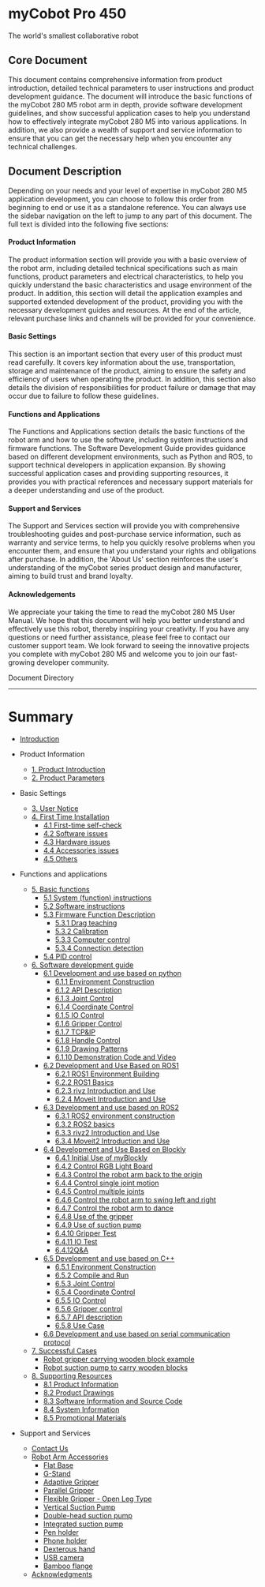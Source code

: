 # myCobot Pro 450
The world's smallest collaborative robot

Core Document
---

This document contains comprehensive information from product introduction, detailed technical parameters to user instructions and product development guidance. The document will introduce the basic functions of the myCobot 280 M5 robot arm in depth, provide software development guidelines, and show successful application cases to help you understand how to effectively integrate myCobot 280 M5 into various applications. In addition, we also provide a wealth of support and service information to ensure that you can get the necessary help when you encounter any technical challenges.

Document Description
---

Depending on your needs and your level of expertise in myCobot 280 M5 application development, you can choose to follow this order from beginning to end or use it as a standalone reference. You can always use the sidebar navigation on the left to jump to any part of this document. The full text is divided into the following five sections:

#### Product Information
The product information section will provide you with a basic overview of the robot arm, including detailed technical specifications such as main functions, product parameters and electrical characteristics, to help you quickly understand the basic characteristics and usage environment of the product. In addition, this section will detail the application examples and supported extended development of the product, providing you with the necessary development guides and resources. At the end of the article, relevant purchase links and channels will be provided for your convenience.

#### Basic Settings
This section is an important section that every user of this product must read carefully. It covers key information about the use, transportation, storage and maintenance of the product, aiming to ensure the safety and efficiency of users when operating the product. In addition, this section also details the division of responsibilities for product failure or damage that may occur due to failure to follow these guidelines.

#### Functions and Applications
The Functions and Applications section details the basic functions of the robot arm and how to use the software, including system instructions and firmware functions. The Software Development Guide provides guidance based on different development environments, such as Python and ROS, to support technical developers in application expansion. By showing successful application cases and providing supporting resources, it provides you with practical references and necessary support materials for a deeper understanding and use of the product.

#### Support and Services
The Support and Services section will provide you with comprehensive troubleshooting guides and post-purchase service information, such as warranty and service terms, to help you quickly resolve problems when you encounter them, and ensure that you understand your rights and obligations after purchase. In addition, the 'About Us' section reinforces the user's understanding of the myCobot series product design and manufacturer, aiming to build trust and brand loyalty.

#### Acknowledgements
We appreciate your taking the time to read the myCobot 280 M5 User Manual. We hope that this document will help you better understand and effectively use this robot, thereby inspiring your creativity. If you have any questions or need further assistance, please feel free to contact our customer support team. We look forward to seeing the innovative projects you complete with myCobot 280 M5 and welcome you to join our fast-growing developer community.

Document Directory

---

# Summary

* [Introduction](README.md)

* Product Information
  * [1. Product Introduction](1-ProductInformation/1.ProductIntroduction/1-ProductIntroduction.md)
  * [2. Product Parameters](1-ProductInformation/2.ProductParameter/2-ProductParameters.md)

* Basic Settings
  * [3. User Notice](2-BasicSettings/3.UserNotice/3-UserInstructions.md)
  * [4. First Time Installation](2-BasicSettings/4.FirstTimeInstallation/4-FirstTimeInstallation.md)
    * [4.1 First-time self-check](4-SupportAndService/9.Troubleshooting/9.4-first-time-self-check.md)
    * [4.2 Software issues](4-SupportAndService/9.Troubleshooting/9.2-software.md)
    * [4.3 Hardware issues](4-SupportAndService/9.Troubleshooting/9.3-hardware.md)
    * [4.4 Accessories issues](4-SupportAndService/9.Troubleshooting/9.1-accessories.md)
    * [4.5 Others](4-SupportAndService/9.Troubleshooting/9.0-other.md)

* Functions and applications
  * [5. Basic functions](3-FunctionsAndApplications/5.BasicFunction/README.md)
    * [5.1 System (function) instructions](3-FunctionsAndApplications/5.BasicFunction/5.1-Functionlnstruction/README.md)
    * [5.2 Software instructions](3-FunctionsAndApplications/5.BasicFunction/5.2-Softwarelnstructions/README.md)
    * [5.3 Firmware Function Description](3-FunctionsAndApplications/5.BasicFunction/5.3-FirmwareFunctionDescription/README.md)
      * [5.3.1 Drag teaching](3-FunctionsAndApplications/5.BasicFunction/5.3-FirmwareFunctionDescription/5.3.1-moving/5.3.1.1-micro_controller.md)
      * [5.3.2 Calibration](3-FunctionsAndApplications/5.BasicFunction/5.3-FirmwareFunctionDescription/5.3.2-calibration/5.3.2.1-micro_controller.md)
      * [5.3.3 Computer control](3-FunctionsAndApplications/5.BasicFunction/5.3-FirmwareFunctionDescription/5.3.3-transponder/5.3.3.1-micro_controller.md)
      * [5.3.4 Connection detection](3-FunctionsAndApplications/5.BasicFunction/5.3-FirmwareFunctionDescription/5.3.4-connection/5.3.4.1-micro_controller.md)
    * [5.4 PID control](3-FunctionsAndApplications/5.BasicFunction/5.4-RobotPrecisionControl/README.md)
  * [6. Software development guide](3-FunctionsAndApplications/6.developmentGuide/README.md)
    * [6.1 Development and use based on python](3-FunctionsAndApplications/6.developmentGuide/python/README.md)
      * [6.1.1 Environment Construction](3-FunctionsAndApplications/6.developmentGuide/python/1_download.md)
      * [6.1.2 API Description](3-FunctionsAndApplications/6.developmentGuide/python/2_API.md)
      * [6.1.3 Joint Control](3-FunctionsAndApplications/6.developmentGuide/python/3_angle.md)
      * [6.1.4 Coordinate Control](3-FunctionsAndApplications/6.developmentGuide/python/4_coord.md)
      * [6.1.5 IO Control](3-FunctionsAndApplications/6.developmentGuide/python/5_IO.md)
      * [6.1.6 Gripper Control](3-FunctionsAndApplications/6.developmentGuide/python/6_gripper.md)
      * [6.1.7 TCP&IP](3-FunctionsAndApplications/6.developmentGuide/python/7_TCPIP.md)
      * [6.1.8 Handle Control](3-FunctionsAndApplications/6.developmentGuide/python/9_HandleControl.md)
      * [6.1.9 Drawing Patterns](3-FunctionsAndApplications/6.developmentGuide/python/15_280_gcode_draw.md)
      * [6.1.10 Demonstration Code and Video](3-FunctionsAndApplications/6.developmentGuide/python/8_example.md)
    * [6.2 Development and Use Based on ROS1](3-FunctionsAndApplications/6.developmentGuide/ROS/12.1-ROS1/12.1.1-Introduction.md)
      * [6.2.1 ROS1 Environment Building](3-FunctionsAndApplications/6.developmentGuide/ROS/12.1-ROS1/12.1.2-EnvironmentBuilding.md)
      * [6.2.2 ROS1 Basics](3-FunctionsAndApplications/6.developmentGuide/ROS/12.1-ROS1/12.1.3-ROS_Basics.md)
      * [6.2.3 rivz Introduction and Use](3-FunctionsAndApplications/6.developmentGuide/ROS/12.1-ROS1/12.1.4-rivzIntroductionAndUse/README.md)
      * [6.2.4 Moveit Introduction and Use](3-FunctionsAndApplications/6.developmentGuide/ROS/12.1-ROS1/12.1.5-Moveit/README.md)
    * [6.3 Development and use based on ROS2](3-FunctionsAndApplications/6.developmentGuide/ROS/12.2-ROS2/12.2.3-ROS2Introduction.md)
      * [6.3.1 ROS2 environment construction](3-FunctionsAndApplications/6.developmentGuide/ROS/12.2-ROS2/12.2.1-InstallationOfROS2.md)
      * [6.3.2 ROS2 basics](3-FunctionsAndApplications/6.developmentGuide/ROS/12.2-ROS2/12.2.2-BasicTutorial.md)
      * [6.3.3 rivz2 Introduction and Use](3-FunctionsAndApplications/6.developmentGuide/ROS/12.2-ROS2/12.2.4-rivzIntroductionAndUse/README.md)
      *  [6.3.4 Moveit2 Introduction and Use](3-FunctionsAndApplications/6.developmentGuide/ROS/12.2-ROS2/12.2.5-Moveit2/README.md)
    * [6.4 Development and Use Based on Blockly](3-FunctionsAndApplications/6.developmentGuide/myBlocklyAndUlFlow/myblocklyTutorials/README.md)
      * [6.4.1 Initial Use of myBlockly](3-FunctionsAndApplications/6.developmentGuide/myBlocklyAndUlFlow/myblocklyTutorials/5.1.1-myBlocklyFirstUse.md)
      * [6.4.2 Control RGB Light Board](3-FunctionsAndApplications/6.developmentGuide/myBlocklyAndUlFlow/myblocklyTutorials/5.1.2-ControlRGB.md)
      * [6.4.3 Control the robot arm back to the origin](3-FunctionsAndApplications/6.developmentGuide/myBlocklyAndUlFlow/myblocklyTutorials/5.1.3-ControlRoboticArmBackZero.md)
      * [6.4.4 Control single joint motion](3-FunctionsAndApplications/6.developmentGuide/myBlocklyAndUlFlow/myblocklyTutorials/5.1.4-ControlSingleJoint.md)
      * [6.4.5 Control multiple joints](3-FunctionsAndApplications/6.developmentGuide/myBlocklyAndUlFlow/myblocklyTutorials/5.1.5-ControlSinglesJoint.md)
      * [6.4.6 Control the robot arm to swing left and right](3-FunctionsAndApplications/6.developmentGuide/myBlocklyAndUlFlow/myblocklyTutorials/5.1.6-ControlRoboticSwingLeft&Right.md)
      * [6.4.7 Control the robot arm to dance](3-FunctionsAndApplications/6.developmentGuide/myBlocklyAndUlFlow/myblocklyTutorials/5.1.7-ControlRoboticArmDance.md)
      * [6.4.8 Use of the gripper](3-FunctionsAndApplications/6.developmentGuide/myBlocklyAndUlFlow/myblocklyTutorials/5.1.8-GripperUse.md)
      * [6.4.9 Use of suction pump](3-FunctionsAndApplications/6.developmentGuide/myBlocklyAndUlFlow/myblocklyTutorials/5.1.9-PumpUse.md)
      * [6.4.10 Gripper Test](3-FunctionsAndApplications/6.developmentGuide/myBlocklyAndUlFlow/myblocklyTutorials/5.13-gripperTest.md)
      * [6.4.11 IO Test](3-FunctionsAndApplications/6.developmentGuide/myBlocklyAndUlFlow/myblocklyTutorials/5.14-ioTest.md) 
      * [6.4.12Q&A](3-FunctionsAndApplications/6.developmentGuide/myBlocklyAndUlFlow/myblocklyTutorials/5.1.10Q&A.md)
    * [6.5 Development and use based on C++](3-FunctionsAndApplications/6.developmentGuide/Cplus/README.md)
      * [6.5.1 Environment Construction](3-FunctionsAndApplications/6.developmentGuide/Cplus/8.1-download.md)
      * [6.5.2 Compile and Run](3-FunctionsAndApplications/6.developmentGuide/Cplus/8.2-build.md)
      * [6.5.3 Joint Control](3-FunctionsAndApplications/6.developmentGuide/Cplus/8.3-angle.md)
      * [6.5.4 Coordinate Control](3-FunctionsAndApplications/6.developmentGuide/Cplus/8.4-coord.md)
      * [6.5.5 IO Control](3-FunctionsAndApplications/6.developmentGuide/Cplus/8.5-io.md)
      * [6.5.6 Gripper control](3-FunctionsAndApplications/6.developmentGuide/Cplus/8.6-gripper.md)
      * [6.5.7 API description](3-FunctionsAndApplications/6.developmentGuide/Cplus/8.7-API.md) 
      * [6.5.8 Use Case](3-FunctionsAndApplications/6.developmentGuide/Cplus/8.8-example.md)
    * [6.6 Development and use based on serial communication protocol](3-FunctionsAndApplications/6.developmentGuide/CommunicationProtocolPackage/18-communication.md)
  * [7. Successful Cases](3-FunctionsAndApplications/7.SuccessfulCase/7-SuccessfulCases.md)
    * [Robot gripper carrying wooden block example](demo-en/280m5_gripper.md)
    * [Robot suction pump to carry wooden blocks](demo-en/280m5_pump.md)
  * [ 8. Supporting Resources](3-FunctionsAndApplications/8.SupportingResources/README.md)
    * [8.1 Product Information](3-FunctionsAndApplications/8.SupportingResources/8.1-ProductInformation/README.md)
    * [8.2 Product Drawings](3-FunctionsAndApplications/8.SupportingResources/8.2-ProductDrawings/README.md)
    * [8.3 Software Information and Source Code ](3-FunctionsAndApplications/8.SupportingResources/8.3-SoftwareInformationAndSourceCode/README.md)
    * [8.4 System Information](3-FunctionsAndApplications/8.SupportingResources/8.4-SystemInformation/README.md)
    * [8.5 Promotional Materials](3-FunctionsAndApplications/8.SupportingResources/8.5-PromotionalMaterials/README.md)

* Support and Services
  * [ Contact Us](4-SupportAndService/11.AboutUs/11.AboutUs.md)
  * [Robot Arm Accessories](4-SupportAndService/Accessories/accessories.md)
    * [Flat Base](4-SupportAndService/Accessories/Flatbase.md)
    * [G-Stand](4-SupportAndService/Accessories/Gstands_2.0.md)
    * [Adaptive Gripper](4-SupportAndService/Accessories/AdaptiveGripper.md)
    * [Parallel Gripper](4-SupportAndService/Accessories/ParallelGripper.md)
    * [Flexible Gripper - Open Leg Type](4-SupportAndService/Accessories/flexible_gripper_2.md)
    * [Vertical Suction Pump](4-SupportAndService/Accessories/pump.md)
    * [Double-head suction pump](4-SupportAndService/Accessories/doublepump.md)
    * [Integrated suction pump](4-SupportAndService/Accessories/IntegratedPump.md)
    * [Pen holder](4-SupportAndService/Accessories/penHolder.md)
    * [Phone holder](4-SupportAndService/Accessories/phoneHolder.md)
    * [Dexterous hand](4-SupportAndService/Accessories/Robothand.md)
    * [USB camera](4-SupportAndService/Accessories/USBcamera.md)
    * [Bamboo flange](4-SupportAndService/Accessories/bamboo.md)
  * [Acknowledgments](5-Acknowledgments/5-Acknowledgments.md)
